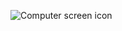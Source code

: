 ![Computer screen icon](https://cdn2.iconfinder.com/data/icons/luchesa-part-3/128/Programming-512.png)
